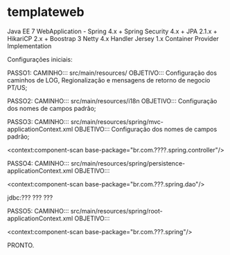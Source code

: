 # templateweb

Java EE 7 WebApplication - Spring 4.x + Spring Security 4.x + JPA 2.1.x + HikariCP 2.x + Boostrap 3
Netty 4.x Handler Jersey 1.x Container Provider Implementation

Configurações iniciais:

PASSO1:
CAMINHO::: src/main/resources/
OBJETIVO::: Configuração dos caminhos de LOG, Regionalização e mensagens de retorno de negocio PT/US;

PASSO2:
CAMINHO::: src/main/resources/i18n
OBJETIVO::: Configuração dos nomes de campos padrão;

PASSO3:
CAMINHO::: src/main/resources/spring/mvc-applicationContext.xml
OBJETIVO::: Configuração dos nomes de campos padrão;

<context:component-scan base-package="br.com.????.spring.controller"/>

PASSO4:
CAMINHO::: src/main/resources/spring/persistence-applicationContext.xml
OBJETIVO::: 

<context:component-scan base-package="br.com.???.spring.dao"/>

<props>
	<prop key="url">jdbc:???</prop>
	<prop key="user">???</prop>
	<prop key="password">???</prop>
</props>

PASSO5:
CAMINHO::: src/main/resources/spring/root-applicationContext.xml
OBJETIVO::: 

<context:component-scan base-package="br.com.???.spring"/>

PRONTO.




